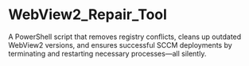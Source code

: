 # WebView2_Repair_Tool
A PowerShell script that removes registry conflicts, cleans up outdated WebView2 versions, and ensures successful SCCM deployments by terminating and restarting necessary processes—all silently.
